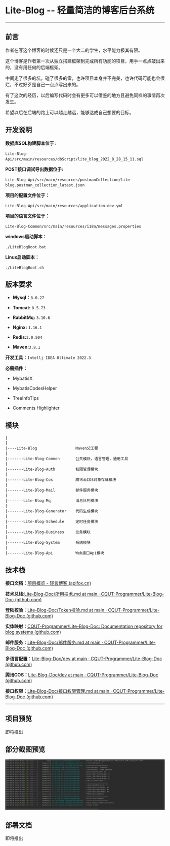 # Lite-Blog -- 轻量简洁的博客后台系统

------

## 前言



作者在写这个博客的时候还只是一个大二的学生，水平能力极其有限。

这个博客是作者第一次从独立搭建框架到完成所有功能的项目，用手一点点敲出来的，没有用任何的后端框架。

中间走了很多的坑，碰了很多的雷，也许项目本身并不完美，也许代码可能也会很烂，不过好歹是自己一点点写出来的。

有了这次的经历，以后编写代码时会有更多可以借鉴的地方且避免同样的事情再次发生。

希望以后在后端的路上可以越走越远，能够达成自己想要的目标。



## 开发说明



**数据库SQL构建脚本位于 :**

`Lite-Blog-Api/src/main/resources/dbScript/lite_blog_2022_8_28_15_11.sql`



**POST接口调试导出数据位于:**

`Lite-Blog-Api/src/main/resources/postmanCollection/lite-blog.postman_collection_latest.json`



**项目的配置文件位于：**

`Lite-Blog-Api/src/main/resources/application-dev.yml`



**项目的语言文件位于：**

`Lite-Blog-Common/src/main/resources/i18n/messages.properties`



**windows启动脚本：**

`./LiteBlogBoot.bat`

**Linux启动脚本：**

`./LiteBlogBoot.sh`



## **版本要求**

- **Mysql：**`8.0.27`

- **Tomcat:**  `8.5.73`

- **RabbitMq:** `3.10.6`

- **Nginx:** `1.16.1`

- **Redis:**`3.0.504`

- **Maven:**`3.8.1`

    

**开发工具：**`Intellj IDEA Ultimate 2022.3`

**必需插件：**

- MybatisX

- MybatisCodesHelper

- TreeInfoTips

- Comments Highlighter

    

## 模块



```
|
|
|----Lite-Blog                 Maven父工程
|
|-------Lite-Blog-Common       公共模块，语言管理，通用工具
|
|-------Lite-Blog-Auth         权限管理模块
|
|-------Lite-Blog-Cos          腾讯云COS对象存储模块
|
|-------Lite-Blog-Mail         邮件服务模块
|
|-------Lite-Blog-Mq           消息队列模块
|
|-------Lite-Blog-Generator    代码生成模块
|
|-------Lite-Blog-Schedule     定时任务模块
|
|-------Lite-Blog-Business     业务模块
|
|-------Lite-Blog-System       系统模块
|
|-------Lite-Blog-Api          Web接口Api模块
```



## 技术栈



**接口文档：**[项目概览 - 轻言博客 (apifox.cn)](https://www.apifox.cn/apidoc/shared-25197369-00c2-4c14-a603-1c453cfcc812/doc-881581)

**技术总栈**:[Lite-Blog-Doc/所用技术.md at main · CQUT-Programmer/Lite-Blog-Doc (github.com)](https://github.com/CQUT-Programmer/Lite-Blog-Doc/blob/main/dev/所用技术.md)

**登陆校验**：[Lite-Blog-Doc/Token校验.md at main · CQUT-Programmer/Lite-Blog-Doc (github.com)](https://github.com/CQUT-Programmer/Lite-Blog-Doc/blob/main/dev/Token校验.md)


**实体映射：**[CQUT-Programmer/Lite-Blog-Doc: Documentation repository for blog systems (github.com)](https://github.com/CQUT-Programmer/Lite-Blog-Doc/blob/main/dev/实体映射.md)


**邮件服务：**[Lite-Blog-Doc/邮件服务.md at main · CQUT-Programmer/Lite-Blog-Doc (github.com)](https://github.com/CQUT-Programmer/Lite-Blog-Doc/blob/main/dev/邮件服务.md)

**多语言配置**：[Lite-Blog-Doc/dev at main · CQUT-Programmer/Lite-Blog-Doc (github.com)](https://github.com/CQUT-Programmer/Lite-Blog-Doc/blob/main/dev/i18n多语言.md)

**腾讯COS：**[Lite-Blog-Doc/dev at main · CQUT-Programmer/Lite-Blog-Doc (github.com)](https://github.com/CQUT-Programmer/Lite-Blog-Doc/blob/main/dev/腾讯COS.md)

**接口权限：**[Lite-Blog-Doc/接口权限管理.md at main · CQUT-Programmer/Lite-Blog-Doc (github.com)](https://github.com/CQUT-Programmer/Lite-Blog-Doc/blob/main/dev/接口权限管理.md)

------

## 项目预览

即将推出



## 部分截图预览

![image-20220828152447817](assets/README/image-20220828152447817.png)



## 部署文档

即将推出


